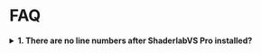 # FAQ

<details>
<summary><b>1. There are no line numbers after ShaderlabVS Pro installed?</b></summary>

On Visual Studio, turn on the setting item: **TOOLS** -> **OPTIONS** -> **Text Editor** -> **Shaderlab** -> **Line Numbers**
</details>